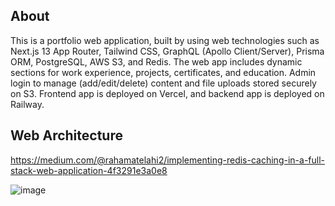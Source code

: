 ## About
This is a portfolio web application, built by using web technologies such as Next.js 13 App Router, Tailwind CSS, GraphQL (Apollo Client/Server), Prisma ORM, PostgreSQL, AWS S3, and Redis.
The web app includes dynamic sections for work experience, projects, certificates, and education.
Admin login to manage (add/edit/delete) content and file uploads stored securely on S3.
Frontend app is deployed on Vercel, and backend app is deployed on Railway.

## Web Architecture
https://medium.com/@rahamatelahi2/implementing-redis-caching-in-a-full-stack-web-application-4f3291e3a0e8

![image](https://github.com/user-attachments/assets/e45c444b-6a70-412d-875b-d9f6ebe28532)
